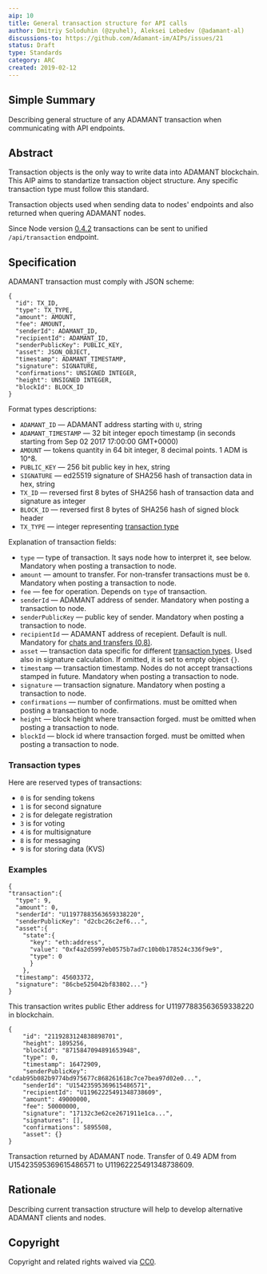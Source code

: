 ```yaml
---
aip: 10
title: General transaction structure for API calls
author: Dmitriy Soloduhin (@zyuhel), Aleksei Lebedev (@adamant-al)
discussions-to: https://github.com/Adamant-im/AIPs/issues/21
status: Draft
type: Standards
category: ARC
created: 2019-02-12
---
```


## Simple Summary
Describing general structure of any ADAMANT transaction when communicating with API endpoints.

## Abstract
<!--A short (~200 word) description of the technical issue being addressed.-->

Transaction objects is the only way to write data into ADAMANT blockchain. This AIP aims to standartize transaction object structure. Any specific transaction type must follow this standard.

Transaction objects used when sending data to nodes' endpoints and also returned when quering ADAMANT nodes.

Since Node version [0.4.2](https://github.com/Adamant-im/adamant/releases/tag/v0.4.2) transactions can be sent to unified `/api/transaction` endpoint. 

## Specification
<!--The technical specification should describe the syntax and semantics of any new feature. The specification should be detailed enough to allow competing, interoperable implementations for different platforms.-->

ADAMANT transaction must comply with JSON scheme:
```
{
  "id": TX_ID,
  "type": TX_TYPE,
  "amount": AMOUNT,
  "fee": AMOUNT,
  "senderId": ADAMANT_ID,
  "recipientId": ADAMANT_ID,
  "senderPublicKey": PUBLIC_KEY,
  "asset": JSON_OBJECT,
  "timestamp": ADAMANT_TIMESTAMP,
  "signature": SIGNATURE,
  "confirmations": UNSIGNED INTEGER,
  "height": UNSIGNED INTEGER,
  "blockId": BLOCK_ID
}

```

Format types descriptions:
- `ADAMANT_ID` — ADAMANT address starting with `U`, string
- `ADAMANT_TIMESTAMP` — 32 bit integer epoch timestamp (in seconds starting from Sep 02 2017 17:00:00 GMT+0000)
- `AMOUNT` — tokens quantity in 64 bit integer, 8 decimal points. 1 ADM is 10^8.
- `PUBLIC_KEY` — 256 bit public key in hex, string
- `SIGNATURE` — ed25519 signature of SHA256 hash of transaction data in hex, string
- `TX_ID` — reversed first 8 bytes of SHA256 hash of transaction data and signature as integer
- `BLOCK_ID` — reversed first 8 bytes of SHA256 hash of signed block header
- `TX_TYPE` — integer representing [transaction type](#transaction-types)

Explanation of transaction fields:
- `type` — type of transaction. It says node how to interpret it, see below. Mandatory when posting a transaction to node.
- `amount` — amount to transfer. For non-transfer transactions must be `0`. Mandatory when posting a transaction to node.
- `fee` — fee for operation. Depends on `type` of transaction.
- `senderId` — ADAMANT address of sender. Mandatory when posting a transaction to node.
- `senderPublicKey` — public key of sender. Mandatory when posting a transaction to node.
- `recipientId` — ADAMANT address of recepient. Default is null. Mandatory for [chats and transfers (0,8)](#transaction-types).
- `asset` — transaction data specific for different [transaction types](#transaction-types). Used also in signature calculation. If omitted, it is set to empty object `{}`.
- `timestamp` — transaction timestamp. Nodes do not accept transactions stamped in future. Mandatory when posting a transaction to node.
- `signature` — transaction signature. Mandatory when posting a transaction to node.
- `confirmations` — number of confirmations. must be omitted when posting a transaction to node.
- `height` — block height where transaction forged. must be omitted when posting a transaction to node.
- `blockId` — block id where transaction forged. must be omitted when posting a transaction to node.

### Transaction types

Here are reserved types of transactions:
- `0` is for sending tokens
- `1` is for second signature
- `2` is for delegate registration
- `3` is for voting 
- `4` is for multisignature
- `8` is for messaging
- `9` is for storing data (KVS)

### Examples

```
{
"transaction":{
  "type": 9,
  "amount": 0,
  "senderId": "U11977883563659338220",
  "senderPublicKey": "d2cbc26c2ef6...",
  "asset":{
    "state":{
      "key": "eth:address",
      "value": "0xf4a2d5997eb0575b7ad7c10b0b178524c336f9e9",
      "type": 0
      }
    },
  "timestamp": 45603372,
  "signature": "86cbe525042bf83802..."}
}

```

This transaction writes public Ether address for U11977883563659338220 in blockchain.


``` 
{
	"id": "2119283124838898701",
	"height": 1895256,
	"blockId": "8715847094891653948",
	"type": 0,
	"timestamp": 16472909,
	"senderPublicKey": "cdab95b082b9774bd975677c868261618c7ce7bea97d02e0...",
	"senderId": "U15423595369615486571",
	"recipientId": "U11962225491348738609",
	"amount": 49000000,
	"fee": 50000000,
	"signature": "17132c3e62ce2671911e1ca...",
	"signatures": [],
	"confirmations": 5895508,
	"asset": {}
}
```
Transaction returned by ADAMANT node. Transfer of 0.49 ADM from U15423595369615486571 to U11962225491348738609.

## Rationale

Describing current transaction structure will help to develop alternative ADAMANT clients and nodes.

## Copyright
Copyright and related rights waived via [CC0](https://creativecommons.org/publicdomain/zero/1.0/).
